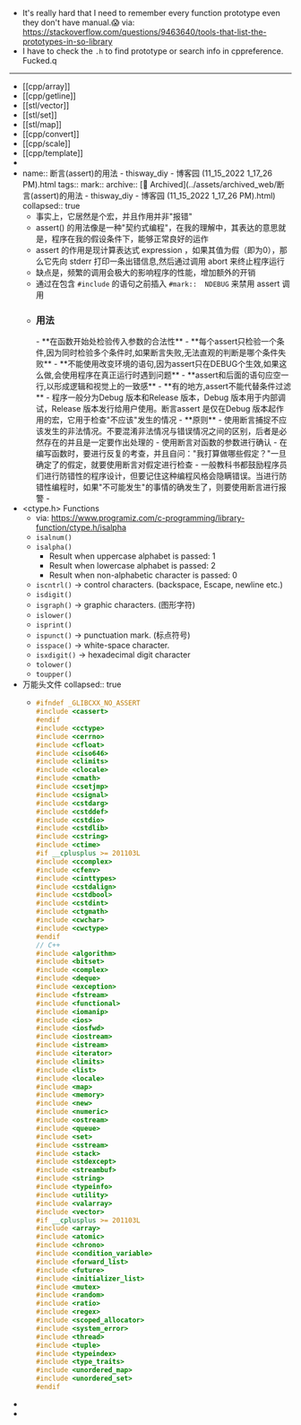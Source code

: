 - It's really hard that I need to remember every function prototype even they don't have manual.😱 via: https://stackoverflow.com/questions/9463640/tools-that-list-the-prototypes-in-so-library
- I have to check the `.h` to find prototype or search info in cppreference. Fucked.q
- ---
- [[cpp/array]]
- [[cpp/getline]]
- [[stl/vector]]
- [[stl/set]]
- [[stl/map]]
- [[cpp/convert]]
- [[cpp/scale]]
- [[cpp/template]]
-
- name:: 断言(assert)的用法 - thisway_diy - 博客园 (11_15_2022 1_17_26 PM).html
  tags::
  mark::
  archive:: [💾 Archived](../assets/archived_web/断言(assert)的用法 - thisway_diy - 博客园 (11_15_2022 1_17_26 PM).html)
  collapsed:: true
  - 事实上，它居然是个宏，并且作用并非"报错"
  - assert() 的用法像是一种"契约式编程"，在我的理解中，其表达的意思就是，程序在我的假设条件下，能够正常良好的运作
  - assert 的作用是现计算表达式 expression ，如果其值为假（即为0），那么它先向 stderr 打印一条出错信息,然后通过调用 abort 来终止程序运行
  - 缺点是，频繁的调用会极大的影响程序的性能，增加额外的开销
  - 通过在包含 `#include`  的语句之前插入 `#mark::  NDEBUG` 来禁用 assert 调用
  - <h3>用法</h3>
    - **在函数开始处检验传入参数的合法性**
    - **每个assert只检验一个条件,因为同时检验多个条件时,如果断言失败,无法直观的判断是哪个条件失败**
    - **不能使用改变环境的语句,因为assert只在DEBUG个生效,如果这么做,会使用程序在真正运行时遇到问题**
    - **assert和后面的语句应空一行,以形成逻辑和视觉上的一致感**
    - **有的地方,assert不能代替条件过滤 **
    - 程序一般分为Debug 版本和Release 版本，Debug 版本用于内部调试，Release 版本发行给用户使用。断言assert 是仅在Debug 版本起作用的宏，它用于检查"不应该"发生的情况
    - **原则**
      - 使用断言捕捉不应该发生的非法情况。不要混淆非法情况与错误情况之间的区别，后者是必然存在的并且是一定要作出处理的
      - 使用断言对函数的参数进行确认
      - 在编写函数时，要进行反复的考查，并且自问："我打算做哪些假定？"一旦确定了的假定，就要使用断言对假定进行检查
      - 一般教科书都鼓励程序员们进行防错性的程序设计，但要记住这种编程风格会隐瞒错误。当进行防错性编程时，如果"不可能发生"的事情的确发生了，则要使用断言进行报警
    -
- <ctype.h> Functions
  - via: https://www.programiz.com/c-programming/library-function/ctype.h/isalpha
  - `isalnum()`
  - `isalpha()`
    - Result when uppercase alphabet is passed: 1
    - Result when lowercase alphabet is passed: 2
    - Result when non-alphabetic character is passed: 0
  - `iscntrl()` -> control characters. (backspace, Escape, newline etc.)
  - `isdigit()`
  - `isgraph()` -> graphic characters. (图形字符)
  - `islower()`
  - `isprint()`
  - `ispunct()` ->  punctuation mark. (标点符号)
  - `isspace()` ->  white-space character.
  - `isxdigit()` -> hexadecimal digit character
  - `tolower()`
  - `toupper()`
- 万能头文件
  collapsed:: true
  - ```cpp
    #ifndef _GLIBCXX_NO_ASSERT
    #include <cassert>
    #endif
    #include <cctype>
    #include <cerrno>
    #include <cfloat>
    #include <ciso646>
    #include <climits>
    #include <clocale>
    #include <cmath>
    #include <csetjmp>
    #include <csignal>
    #include <cstdarg>
    #include <cstddef>
    #include <cstdio>
    #include <cstdlib>
    #include <cstring>
    #include <ctime>
    #if __cplusplus >= 201103L
    #include <ccomplex>
    #include <cfenv>
    #include <cinttypes>
    #include <cstdalign>
    #include <cstdbool>
    #include <cstdint>
    #include <ctgmath>
    #include <cwchar>
    #include <cwctype>
    #endif
    // C++
    #include <algorithm>
    #include <bitset>
    #include <complex>
    #include <deque>
    #include <exception>
    #include <fstream>
    #include <functional>
    #include <iomanip>
    #include <ios>
    #include <iosfwd>
    #include <iostream>
    #include <istream>
    #include <iterator>
    #include <limits>
    #include <list>
    #include <locale>
    #include <map>
    #include <memory>
    #include <new>
    #include <numeric>
    #include <ostream>
    #include <queue>
    #include <set>
    #include <sstream>
    #include <stack>
    #include <stdexcept>
    #include <streambuf>
    #include <string>
    #include <typeinfo>
    #include <utility>
    #include <valarray>
    #include <vector>
    #if __cplusplus >= 201103L
    #include <array>
    #include <atomic>
    #include <chrono>
    #include <condition_variable>
    #include <forward_list>
    #include <future>
    #include <initializer_list>
    #include <mutex>
    #include <random>
    #include <ratio>
    #include <regex>
    #include <scoped_allocator>
    #include <system_error>
    #include <thread>
    #include <tuple>
    #include <typeindex>
    #include <type_traits>
    #include <unordered_map>
    #include <unordered_set>
    #endif
    ```
-
-